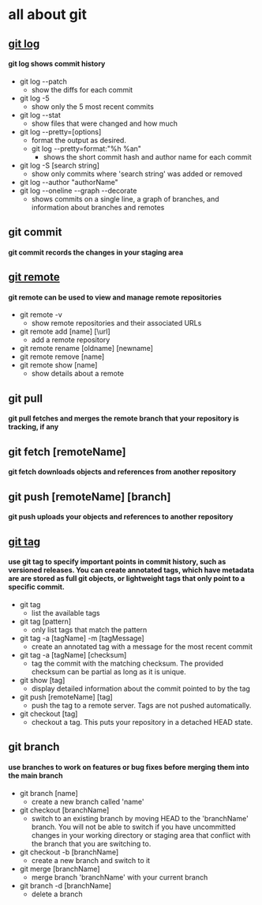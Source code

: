 # all about git

## [git log](https://git-scm.com/book/en/v2/Git-Basics-Viewing-the-Commit-History)
#### git log shows commit history
* git log --patch
  * show the diffs for each commit
* git log -5
  * show only the 5 most recent commits
* git log --stat
  * show files that were changed and how much
* git log --pretty=\[options\]
  * format the output as desired. 
  * git log --pretty=format:"%h %an"
    * shows the short commit hash and author name for each commit
* git log -S \[search string\]
  * show only commits where 'search string' was added or removed
* git log --author "authorName"
* git log --oneline --graph --decorate
  * shows commits on a single line, a graph of branches, and information about branches and remotes

## git commit
#### git commit records the changes in your staging area

## [git remote](https://git-scm.com/book/en/v2/Git-Basics-Working-with-Remotes)
#### git remote can be used to view and manage remote repositories
* git remote -v
  * show remote repositories and their associated URLs
* git remote add \[name\] \[\url\]
  * add a remote repository
* git remote rename \[oldname\] \[newname\]
* git remote remove \[name\]
* git remote show \[name\]
  * show details about a remote

## git pull
#### git pull fetches and merges the remote branch that your repository is tracking, if any

## git fetch \[remoteName\]
#### git fetch downloads objects and references from another repository

## git push \[remoteName\] \[branch\]
#### git push uploads your objects and references to another repository

## [git tag](https://git-scm.com/book/en/v2/Git-Basics-Tagging)
#### use git tag to specify important points in commit history, such as versioned releases. You can create annotated tags, which have metadata are are stored as full git objects, or lightweight tags that only point to a specific commit. 
* git tag
  * list the available tags
* git tag \[pattern\]
  * only list tags that match the pattern
* git tag -a \[tagName\] -m \[tagMessage\]
  * create an annotated tag with a message for the most recent commit
* git tag -a \[tagName\] \[checksum\]
  * tag the commit with the matching checksum. The provided checksum can be partial as long as it is unique.
* git show \[tag\]
  * display detailed information about the commit pointed to by the tag
* git push \[remoteName\] \[tag\]
  * push the tag to a remote server. Tags are not pushed automatically.
* git checkout \[tag\]
  * checkout a tag. This puts your repository in a detached HEAD state. 

## git branch
#### use branches to work on features or bug fixes before merging them into the main branch
* git branch \[name\]
  * create a new branch called 'name'
* git checkout \[branchName\]
  * switch to an existing branch by moving HEAD to the 'branchName' branch. You will not be able to switch if you have uncommitted changes in your working directory or staging area that conflict with the branch that you are switching to. 
* git checkout -b \[branchName\]
  * create a new branch and switch to it
* git merge \[branchName\]
  * merge branch 'branchName' with your current branch
* git branch -d \[branchName\]
  * delete a branch